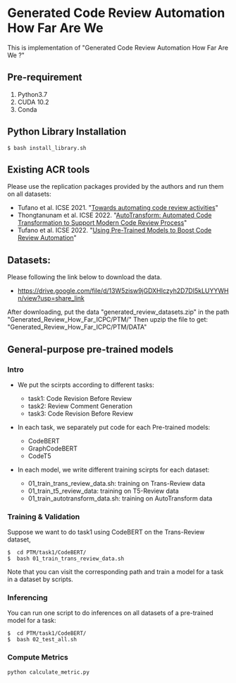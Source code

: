 # Generated Code Review Automation How Far Are We 

This is implementation of "Generated Code Review Automation How Far Are We ?"




## Pre-requirement
1. Python3.7
2. CUDA 10.2
3. Conda 

## Python Library Installation

```
$ bash install_library.sh
```



## Existing ACR tools 
Please use the replication packages provided by the authors and run them on all datasets:
* Tufano et al. ICSE 2021. "[Towards automating code review activities](https://github.com/RosaliaTufano/code_review)"
* Thongtanunam et al. ICSE 2022. "[AutoTransform: Automated Code Transformation to Support Modern Code Review Process](https://github.com/awsm-research/AutoTransform-Replication)"
* Tufano et al. ICSE 2022. "[Using Pre-Trained Models to Boost Code Review Automation](https://github.com/RosaliaTufano/code_review_automation)"


## Datasets:

Please following the link below to download the data. 

- https://drive.google.com/file/d/13W5zisw9jGDXHIczyh2D7DI5kLUYYWHn/view?usp=share_link

After downloading, put the data "generated_review_datasets.zip" in the path "Generated_Review_How_Far_ICPC/PTM/" 
Then upzip the file to get: "Generated_Review_How_Far_ICPC/PTM/DATA"


## General-purpose pre-trained models 

### Intro
- We put the scirpts according to different tasks:
  - task1: Code Revision Before Review
  - task2: Review Comment Generation
  - task3: Code Revision Before Review

- In each task, we separately put code for each Pre-trained models:
  - CodeBERT
  - GraphCodeBERT
  - CodeT5

- In each model, we write different training scirpts for each dataset:
  - 01_train_trans_review_data.sh: training on Trans-Review data
  - 01_train_t5_review_data: training on T5-Review data
  - 01_train_autotransform_data.sh: training on AutoTransform data
 
 
### Training & Validation
Suppose we want to do task1 using CodeBERT on the Trans-Review dataset,

```
$  cd PTM/task1/CodeBERT/
$  bash 01_train_trans_review_data.sh

```
Note that you can visit the corresponding path and train a model for a task in a dataset by scripts.


### Inferencing
You can run one script to do inferences on all datasets of a pre-trained model for a task:

```
$  cd PTM/task1/CodeBERT/
$  bash 02_test_all.sh

```


### Compute Metrics
```
python calculate_metric.py

```













